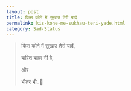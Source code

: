 ```yaml
---
layout: post
title: किस कोने में सुखाउ तेरी यादें
permalink: kis-kone-me-sukhau-teri-yade.html
category: Sad-Status
---
```

> किस कोने में सुखाउ तेरी यादें,
> 
> बारिश बाहर भी है,
> 
> और 
> 
> भीतर भी..💫
